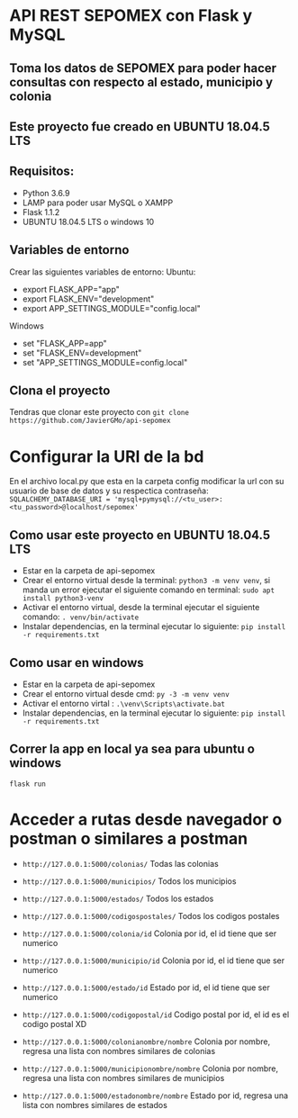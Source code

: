 # API REST SEPOMEX con Flask y MySQL
## Toma los datos de SEPOMEX para poder hacer consultas con respecto al estado, municipio y colonia
## Este proyecto fue creado en UBUNTU 18.04.5 LTS
## Requisitos: 
- Python 3.6.9
- LAMP para poder usar MySQL o XAMPP
- Flask 1.1.2
- UBUNTU 18.04.5 LTS o windows 10

## Variables de entorno
Crear las siguientes variables de entorno:
Ubuntu:
- export FLASK_APP="app"
- export FLASK_ENV="development"
- export APP_SETTINGS_MODULE="config.local"

Windows
- set "FLASK_APP=app"
- set "FLASK_ENV=development"
- set "APP_SETTINGS_MODULE=config.local"

## Clona el proyecto

Tendras que clonar este proyecto con `git clone https://github.com/JavierGMo/api-sepomex`


# Configurar la URI de la bd

En el archivo local.py que esta en la carpeta config modificar la url con su usuario de base de datos y su respectica contraseña: `SQLALCHEMY_DATABASE_URI = 'mysql+pymysql://<tu_user>:<tu_password>@localhost/sepomex'`

## Como usar este proyecto en UBUNTU 18.04.5 LTS
- Estar en la carpeta de api-sepomex
- Crear el entorno virtual desde la terminal: `python3 -m venv venv`, si manda un error ejecutar el siguiente comando en terminal: `sudo apt install python3-venv`
- Activar el entorno virtual, desde la terminal ejecutar el siguiente comando: `. venv/bin/activate`
- Instalar dependencias, en la terminal ejecutar lo siguiente: `pip install -r requirements.txt`

## Como usar en windows
- Estar en la carpeta de api-sepomex
- Crear el entorno virtual desde cmd: `py -3 -m venv venv`
- Activar el entorno virtal : `.\venv\Scripts\activate.bat`
- Instalar dependencias, en la terminal ejecutar lo siguiente: `pip install -r requirements.txt`


## Correr la app en local ya sea para ubuntu o windows
`flask run`


# Acceder a rutas desde navegador o postman o similares a postman

- `http://127.0.0.1:5000/colonias/` Todas las colonias
- `http://127.0.0.1:5000/municipios/` Todos los municipios
- `http://127.0.0.1:5000/estados/` Todos los estados
- `http://127.0.0.1:5000/codigospostales/` Todos los codigos postales

- `http://127.0.0.1:5000/colonia/id` Colonia por id, el id tiene que ser numerico
- `http://127.0.0.1:5000/municipio/id` Colonia por id, el id tiene que ser numerico
- `http://127.0.0.1:5000/estado/id` Estado por id, el id tiene que ser numerico
- `http://127.0.0.1:5000/codigopostal/id` Codigo postal por id, el id es el codigo postal XD

- `http://127.0.0.1:5000/colonianombre/nombre` Colonia por nombre, regresa una lista con nombres similares de colonias
- `http://127.0.0.1:5000/municipionombre/nombre` Colonia por nombre, regresa una lista con nombres similares de municipios
- `http://127.0.0.1:5000/estadonombre/nombre` Estado por id, regresa una lista con nombres similares de estados